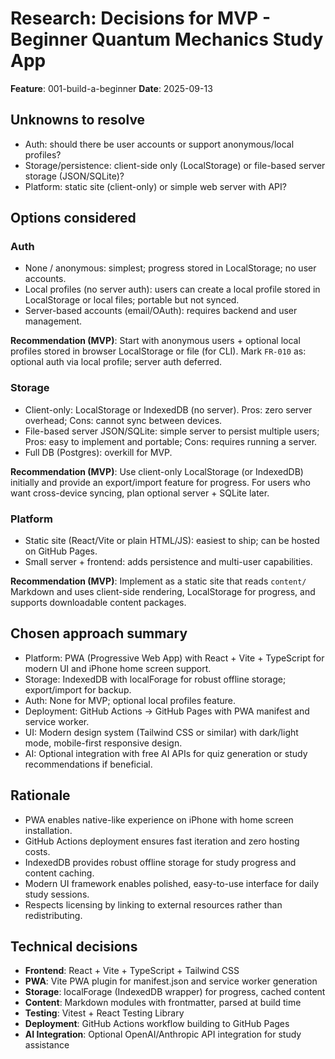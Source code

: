 # Research: Decisions for MVP - Beginner Quantum Mechanics Study App

**Feature**: 001-build-a-beginner
**Date**: 2025-09-13

## Unknowns to resolve
- Auth: should there be user accounts or support anonymous/local profiles?
- Storage/persistence: client-side only (LocalStorage) or file-based server storage (JSON/SQLite)?
- Platform: static site (client-only) or simple web server with API?

## Options considered

### Auth
- None / anonymous: simplest; progress stored in LocalStorage; no user accounts.
- Local profiles (no server auth): users can create a local profile stored in LocalStorage or local files; portable but not synced.
- Server-based accounts (email/OAuth): requires backend and user management.

**Recommendation (MVP)**: Start with anonymous users + optional local profiles stored in browser LocalStorage or file (for CLI). Mark `FR-010` as: optional auth via local profile; server auth deferred.

### Storage
- Client-only: LocalStorage or IndexedDB (no server). Pros: zero server overhead; Cons: cannot sync between devices.
- File-based server JSON/SQLite: simple server to persist multiple users; Pros: easy to implement and portable; Cons: requires running a server.
- Full DB (Postgres): overkill for MVP.

**Recommendation (MVP)**: Use client-only LocalStorage (or IndexedDB) initially and provide an export/import feature for progress. For users who want cross-device syncing, plan optional server + SQLite later.

### Platform
- Static site (React/Vite or plain HTML/JS): easiest to ship; can be hosted on GitHub Pages.
- Small server + frontend: adds persistence and multi-user capabilities.

**Recommendation (MVP)**: Implement as a static site that reads `content/` Markdown and uses client-side rendering, LocalStorage for progress, and supports downloadable content packages.

## Chosen approach summary
- Platform: PWA (Progressive Web App) with React + Vite + TypeScript for modern UI and iPhone home screen support.
- Storage: IndexedDB with localForage for robust offline storage; export/import for backup.
- Auth: None for MVP; optional local profiles feature.
- Deployment: GitHub Actions → GitHub Pages with PWA manifest and service worker.
- UI: Modern design system (Tailwind CSS or similar) with dark/light mode, mobile-first responsive design.
- AI: Optional integration with free AI APIs for quiz generation or study recommendations if beneficial.

## Rationale
- PWA enables native-like experience on iPhone with home screen installation.
- GitHub Actions deployment ensures fast iteration and zero hosting costs.
- IndexedDB provides robust offline storage for study progress and content caching.
- Modern UI framework enables polished, easy-to-use interface for daily study sessions.
- Respects licensing by linking to external resources rather than redistributing.

## Technical decisions
- **Frontend**: React + Vite + TypeScript + Tailwind CSS
- **PWA**: Vite PWA plugin for manifest.json and service worker generation
- **Storage**: localForage (IndexedDB wrapper) for progress, cached content
- **Content**: Markdown modules with frontmatter, parsed at build time
- **Testing**: Vitest + React Testing Library
- **Deployment**: GitHub Actions workflow building to GitHub Pages
- **AI Integration**: Optional OpenAI/Anthropic API integration for study assistance

